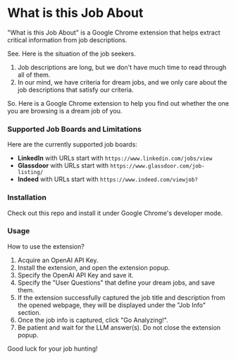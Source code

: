 # What is this Job About

"What is this Job About" is a Google Chrome extension that helps extract critical information from job descriptions. 

See. Here is the situation of the job seekers. 
1. Job descriptions are long, but we don't have much time to read through all of them. 
2. In our mind, we have criteria for dream jobs, and we only care about the job descriptions that satisfy our criteria. 

So. Here is a Google Chrome extension to help you find out whether the one you are browsing is a dream job of you. 

### Supported Job Boards and Limitations  

Here are the currently supported job boards: 
* **LinkedIn** with URLs start with `https://www.linkedin.com/jobs/view`
* **Glassdoor** with URLs start with `https://www.glassdoor.com/job-listing/` 
* **Indeed** with URLs start with `https://www.indeed.com/viewjob?`

### Installation 

Check out this repo and install it under Google Chrome's developer mode. 

### Usage 

How to use the extension?
1. Acquire an OpenAI API Key.
2. Install the extension, and open the extension popup.  
3. Specify the OpenAI API Key and save it. 
4. Specify the "User Questions" that define your dream jobs, and save them. 
5. If the extension successfully captured the job title and description from the opened webpage, they will be displayed under the "Job Info" section. 
6. Once the job info is captured, click "Go Analyzing!". 
7. Be patient and wait for the LLM answer(s). Do not close the extension popup. 

Good luck for your job hunting! 